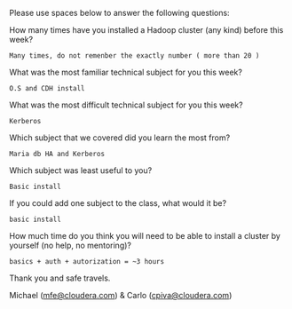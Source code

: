 Please use spaces below to answer the following questions:


How many times have you installed a Hadoop cluster (any kind) before this week?
```
Many times, do not remenber the exactly number ( more than 20 )
```

What was the most familiar technical subject for you this week?
```
O.S and CDH install
```

What was the most difficult technical subject for you this week?
```
Kerberos
```

Which subject that we covered did you learn the most from?
```
Maria db HA and Kerberos
```

Which subject was least useful to you?
```
Basic install
```

If you could add one subject to the class, what would it be?
```
basic install
```

How much time do you think you will need to be able to install a cluster by yourself (no help, no mentoring)?
```
basics + auth + autorization = ~3 hours
```

Thank you and safe travels.

Michael (mfe@cloudera.com) & Carlo (cpiva@cloudera.com)
